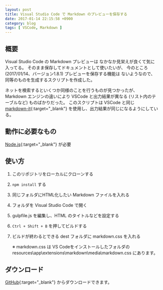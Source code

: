 ```yaml
---
layout: post
title: Visual Studio Code で Markdown のプレビューを保存する
date: 2017-01-14 22:15:58 +0900
category: blog
tags: [ VSCode, Markdown ]
---
```


## 概要

Visual Studio Code の Markdown プレビューは
なかなか見栄えが良くて気に入ってる。
そのまま保存してドキュメントとして使いたいが、
今のところ (2017/01/14、バージョン1.8.1) プレビューを保存する機能は
ないようなので、同等のものを生成するスクリプトを作成した。

ネットを検索するといくつか同様のことを行うものが見つかったが、
Markdown エンジンの違いにより VSCode と出力結果が異なる
(リスト内のテーブルなど)
ものばかりだった。
このスクリプトは VSCode と同じ
[markdown-it](https://github.com/markdown-it/markdown-it){:target="_blank"}
を使用し、出力結果が同じになるようにしている。

## 動作に必要なもの

[Node.js](https://nodejs.org/ja/){:target="_blank"} が必要

## 使い方

1.  このリポジトリをローカルにクローンする
1.  `npm install` する
1.  同じフォルダにHTML化したい Markdown ファイルを入れる
1.  フォルダを Visual Studio Code で開く
1.  gulpfile.js を編集し、HTML のタイトルなどを設定する
1.  `Ctrl + Shift + B` を押してビルドする
1.  ビルドが終わるとできる dest フォルダに markdown.css を入れる

    ※ markdown.css は
    VS Codeをインストールしたフォルダの
    resources\app\extensions\markdown\media\markdown.css
    にあります。

## ダウンロード

[GitHub](https://github.com/saasan/save-vscode-markdown-preview){:target="_blank"}
からダウンロードできます。
